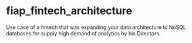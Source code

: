 # fiap_fintech_architecture
Use case of a fintech that was expanding your data architecture to NoSQL databases for supply high demand of analytics by his Directors.
